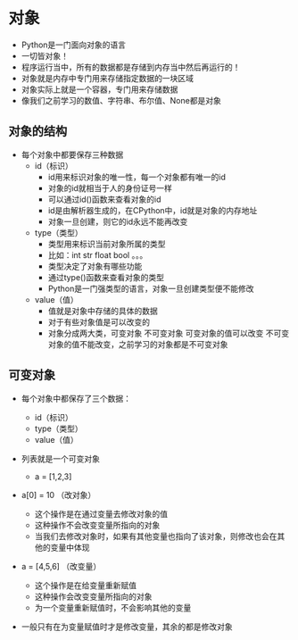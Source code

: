 #  对象
    
- Python是一门面向对象的语言
- 一切皆对象！
- 程序运行当中，所有的数据都是存储到内存当中然后再运行的！
- 对象就是内存中专门用来存储指定数据的一块区域
- 对象实际上就是一个容器，专门用来存储数据
- 像我们之前学习的数值、字符串、布尔值、None都是对象


##  对象的结构

- 每个对象中都要保存三种数据
    + id（标识）
        - id用来标识对象的唯一性，每一个对象都有唯一的id
        - 对象的id就相当于人的身份证号一样
        - 可以通过id()函数来查看对象的id
        - id是由解析器生成的，在CPython中，id就是对象的内存地址
        - 对象一旦创建，则它的id永远不能再改变
    + type（类型）
        - 类型用来标识当前对象所属的类型
        - 比如：int str float bool 。。。
        - 类型决定了对象有哪些功能
        - 通过type()函数来查看对象的类型
        - Python是一门强类型的语言，对象一旦创建类型便不能修改
    + value（值）
        - 值就是对象中存储的具体的数据
        - 对于有些对象值是可以改变的
        - 对象分成两大类，可变对象 不可变对象
            可变对象的值可以改变
            不可变对象的值不能改变，之前学习的对象都是不可变对象

##  可变对象

- 每个对象中都保存了三个数据：
    + id（标识）
    + type（类型）
    + value（值）    
- 列表就是一个可变对象
    + a = [1,2,3]
- a[0] = 10 （改对象）
    + 这个操作是在通过变量去修改对象的值
    + 这种操作不会改变变量所指向的对象    
    + 当我们去修改对象时，如果有其他变量也指向了该对象，则修改也会在其他的变量中体现
- a = [4,5,6] （改变量）
    + 这个操作是在给变量重新赋值
    + 这种操作会改变变量所指向的对象
    + 为一个变量重新赋值时，不会影响其他的变量

- 一般只有在为变量赋值时才是修改变量，其余的都是修改对象
